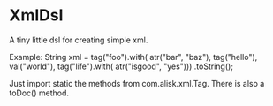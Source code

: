 # XmlDsl

A tiny little dsl for creating simple xml.

Example:
    String xml =
        tag("foo").with(
            atr("bar", "baz"),
                tag("hello"),
                val("world"),
                tag("life").with(
                    atr("isgood", "yes")))
        .toString();


Just import static the methods from com.alisk.xml.Tag.
There is also a toDoc() method.
